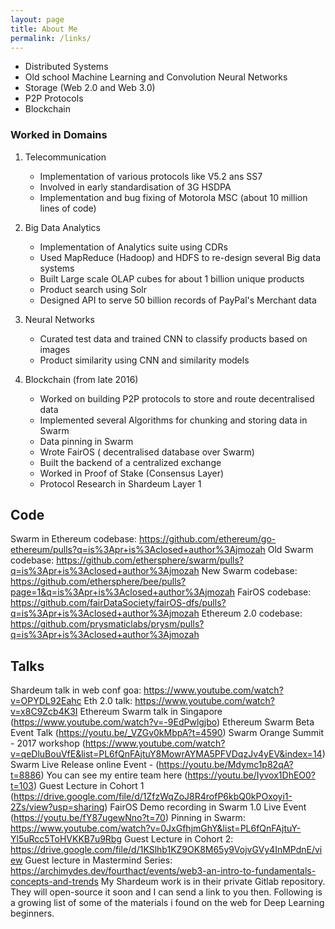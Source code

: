 ```yaml
---
layout: page
title: About Me
permalink: /links/
---
```


- Distributed Systems
- Old school Machine Learning and Convolution Neural Networks
- Storage (Web 2.0 and Web 3.0)
- P2P Protocols
- Blockchain



### Worked in Domains

1. Telecommunication 
   - Implementation of various protocols like V5.2 ans SS7
   - Involved in early standardisation of 3G HSDPA
   - Implementation and bug fixing of Motorola MSC (about 10 million lines of code)
   

2. Big Data Analytics
    - Implementation of Analytics suite using CDRs 
    - Used MapReduce (Hadoop) and HDFS to re-design several Big data systems
    - Built Large scale OLAP cubes for about 1 billion unique products
    - Product search using Solr
    - Designed API to serve 50 billion records of PayPal's Merchant data

3. Neural Networks
    - Curated test data and trained CNN to classify products based on images
    - Product similarity using CNN and similarity models
 
4. Blockchain (from late 2016)
    - Worked on building P2P protocols to store and route decentralised data
    - Implemented several Algorithms for chunking and storing data in Swarm
    - Data pinning in Swarm
    - Wrote FairOS ( decentralised database over Swarm)
    - Built the backend of a centralized exchange
    - Worked in Proof of Stake (Consensus Layer)
    - Protocol Research in Shardeum Layer 1
    

## Code

Swarm in Ethereum codebase: https://github.com/ethereum/go-ethereum/pulls?q=is%3Apr+is%3Aclosed+author%3Ajmozah
Old Swarm codebase: https://github.com/ethersphere/swarm/pulls?q=is%3Apr+is%3Aclosed+author%3Ajmozah
New Swarm codebase: https://github.com/ethersphere/bee/pulls?page=1&q=is%3Apr+is%3Aclosed+author%3Ajmozah
FairOS codebase: https://github.com/fairDataSociety/fairOS-dfs/pulls?q=is%3Apr+is%3Aclosed+author%3Ajmozah
Ethereum 2.0 codebase: https://github.com/prysmaticlabs/prysm/pulls?q=is%3Apr+is%3Aclosed+author%3Ajmozah

## Talks

Shardeum talk in web conf goa: https://www.youtube.com/watch?v=OPYDL92Eahc
Eth 2.0 talk: https://www.youtube.com/watch?v=x8C9Zcb4K3I
Ethereum Swarm talk in Singapore (https://www.youtube.com/watch?v=-9EdPwlgjbo)
Ethereum Swarm Beta Event Talk (https://youtu.be/_VZGv0kMbpA?t=4590)
Swarm Orange Summit - 2017 workshop (https://www.youtube.com/watch?v=qeDluBouVfE&list=PL6fQnFAjtuY8MowrAYMA5PFVDqzJv4yEV&index=14)
Swarm Live Release online Event - (https://youtu.be/Mdymc1p82qA?t=8886)
You can see my entire team here (https://youtu.be/Iyvox1DhEO0?t=103)
Guest Lecture in Cohort 1 (https://drive.google.com/file/d/1ZfzWqZoJ8R4rofP6kbQ0kPOxoyi1-2Zs/view?usp=sharing)
FairOS Demo recording in Swarm 1.0 Live Event (https://youtu.be/fY87ugewNno?t=70)
Pinning in Swarm: https://www.youtube.com/watch?v=0JxGfhjmGhY&list=PL6fQnFAjtuY-Yl5uRcc5ToHVKKB7u9Rbg
Guest Lecture in Cohort 2: https://drive.google.com/file/d/1KSlhb1KZ9OK8M65y9VojvGVy4InMPdnE/view
Guest lecture in Mastermind Series: https://archimydes.dev/fourthact/events/web3-an-intro-to-fundamentals-concepts-and-trends
My Shardeum work is in their private Gitlab repository. They will open-source it soon and I can send a link to you then.
Following is a growing list of some of the materials i found on the web for Deep Learning beginners. 

